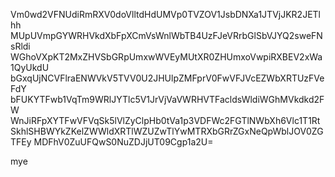 Vm0wd2VFNUdiRmRXV0doVlltdHdUMVp0TVZOV1JsbDNXa1JTVjJKR2JETlhh
MUpUVmpGYWRHVkdXbFpXCmVsWnlWbTB4UzFJeVRrbGlSbVJYQ2sweFNsRldi
WGhoVXpKT2MxZHVSbGRpUmxwWVEyMUtXR0ZHUmxoVwpiRXBEV2xWa1QyUkdU
bGxqUjNCVFlraENWVkV5TVV0U2JHUlpZMFprV0FwVFJVcEZWbXRTUzFVeFdY
bFUKYTFwb1VqTm9WRlJYTlc5V1JrVjVaVWRHVTFacldsWldiWGhMVkdkd2FW
WnJiRFpXYTFwVFVqSk5lVlZyClpHb0tVa1p3VDFWc2FGTlNWbXh6Vlc1T1Rt
SkhlSHBWYkZKelZWWldXRTlWZUZwTlYwMTRXbGRrZGxNeQpWblJOV0ZGTFEy
MDFhV0ZuUFQwS0NuZDJjUT09Cgp1a2U=

mye
